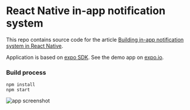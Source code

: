 # React Native in-app notification system

This repo contains source code for the article [Building in-app notification system in React Native](https://medium.com/@vadimkorr/building-in-app-notification-system-in-react-native-96efd478ef31).

Application is based on [expo SDK](https://expo.io/). See the demo app on [expo.io](https://snack.expo.io/@vadimkorr/react-native-notification-system).

### Build process

`npm install`\
`npm start`

![app screenshot](https://content.screencast.com/users/mintday/folders/React%20Native%20in-app%20notification%20system/media/82364b1a-e95a-4b92-b31c-a7026d0a9bf2/nexus_5x_iphone_sm.jpg)
